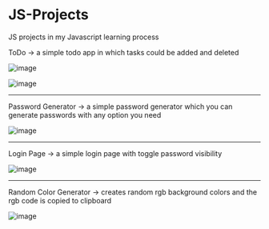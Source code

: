 # JS-Projects
JS projects in my Javascript learning process 

ToDo -> a simple todo app in which tasks could be added and deleted

![image](https://user-images.githubusercontent.com/77495573/186470062-8937e44e-69e6-4304-aca7-50c42dae2d68.png)

![image](https://user-images.githubusercontent.com/77495573/186504639-a8fdc641-98eb-4112-97d1-e1af469ba29e.png)

---------------------------------------------------------------------------------------------------------------

Password Generator -> a simple password generator which you can generate passwords with any option you need

![image](https://user-images.githubusercontent.com/77495573/185924577-4a65a9d2-888a-469c-bb87-edaf65aa083b.png)

---------------------------------------------------------------------------------------------------------------

Login Page -> a simple login page with toggle password visibility 

![image](https://user-images.githubusercontent.com/77495573/187876300-478308de-504b-4685-ac23-2ee04f22f998.png)

---------------------------------------------------------------------------------------------------------------
Random Color Generator -> creates random rgb background colors and the rgb code is copied to clipboard 

![image](https://user-images.githubusercontent.com/77495573/200270930-c3b471df-c575-4dc6-8c6f-98bcef52682b.png)







